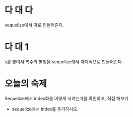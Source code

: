 # 다 대 다

sequelize에서 따로 만들어준다.

# 다 대 1

s를 붙여서 복수의 별칭을 sequelize에서 자체적으로 만들어준다.

# 오늘의 숙제

Sequelize에서 index화를 어떻게 시키는가를 확인하고, 직접 해보기

- sequelize에서 index를 추가하시오.

